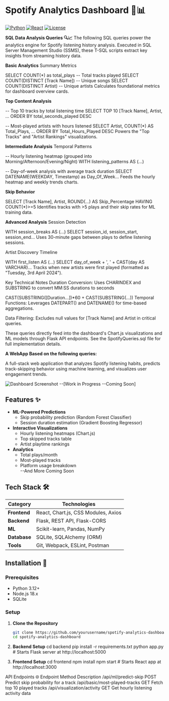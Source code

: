 # Spotify Analytics Dashboard 🎵📊
[![Python](https://img.shields.io/badge/Python-3.12%2B-blue)](https://www.python.org/)
[![React](https://img.shields.io/badge/React-18.2%2B-%2361DAFB)](https://react.dev/)
[![License](https://img.shields.io/badge/License-MIT-green)](LICENSE)

**SQL Data Analysis Queries 🔍📈**
The following SQL queries power the analytics engine for Spotify listening history analysis. Executed in SQL Server Management Studio (SSMS), these T-SQL scripts extract key insights from streaming history data.

**Basic Analytics**
Summary Metrics

SELECT COUNT(*) as total_plays                    -- Total tracks played
SELECT COUNT(DISTINCT [Track Name])               -- Unique songs
SELECT COUNT(DISTINCT Artist)                     -- Unique artists
Calculates foundational metrics for dashboard overview cards.

**Top Content Analysis**

-- Top 10 tracks by total listening time
SELECT TOP 10 [Track Name], Artist, ... 
ORDER BY total_seconds_played DESC

-- Most-played artists with hours listened
SELECT Artist, COUNT(*) AS Total_Plays, ... 
ORDER BY Total_Hours_Played DESC
Powers the "Top Tracks" and "Artist Rankings" visualizations.

**Intermediate Analysis**
Temporal Patterns

-- Hourly listening heatmap (grouped into Morning/Afternoon/Evening/Night)
WITH listening_patterns AS (...)

-- Day-of-week analysis with average track duration
SELECT DATENAME(WEEKDAY, Timestamp) as Day_Of_Week...
Feeds the hourly heatmap and weekly trends charts.

**Skip Behavior**

SELECT [Track Name], Artist, 
       ROUND(...) AS Skip_Percentage
HAVING COUNT(*)>=5
Identifies tracks with >5 plays and their skip rates for ML training data.

**Advanced Analysis**
Session Detection

WITH session_breaks AS (...)
SELECT session_id, session_start, session_end...
Uses 30-minute gaps between plays to define listening sessions.

Artist Discovery Timeline

WITH first_listen AS (...)
SELECT day_of_week + ', ' + CAST(day AS VARCHAR)...
Tracks when new artists were first played (formatted as "Tuesday, 3rd April 2024").

Key Technical Notes
Duration Conversion: Uses CHARINDEX and SUBSTRING to convert MM:SS durations to seconds

CAST(SUBSTRING([Duration...])*60 + CAST(SUBSTRING(...))
Temporal Functions: Leverages DATEPART() and DATENAME() for time-based aggregations.

Data Filtering: Excludes null values for [Track Name] and Artist in critical queries.

These queries directly feed into the dashboard's Chart.js visualizations and ML models through Flask API endpoints. See the SpotifyQueries.sql file for full implementation details.

**A WebApp Based on the following queries:**

A full-stack web application that analyzes Spotify listening habits, predicts track-skipping behavior using machine learning, and visualizes user engagement trends.

![Dashboard Screenshot](screenshot.png) --[Work in Progress --Coming Soon]

## Features ✨

- **ML-Powered Predictions**  
  - Skip probability prediction (Random Forest Classifier)  
  - Session duration estimation (Gradient Boosting Regressor)  
- **Interactive Visualizations**  
  - Hourly listening heatmaps (Chart.js)  
  - Top skipped tracks table  
  - Artist playtime rankings  
- **Analytics**  
  - Total plays/month  
  - Most-played tracks  
  - Platform usage breakdown  
--And More Coming Soon

## Tech Stack 🛠️

| Category       | Technologies                                                                 |
|----------------|------------------------------------------------------------------------------|
| **Frontend**   | React, Chart.js, CSS Modules, Axios                                         |
| **Backend**    | Flask, REST API, Flask-CORS                                                 |
| **ML**         | Scikit-learn, Pandas, NumPy                                                 |
| **Database**   | SQLite, SQLAlchemy (ORM)                                                   |
| **Tools**      | Git, Webpack, ESLint, Postman                                               |

## Installation 🚀

### Prerequisites
- Python 3.12+
- Node.js 18.x
- SQLite

### Setup
1. **Clone the Repository**  
   ```bash
   git clone https://github.com/yourusername/spotify-analytics-dashboard.git
   cd spotify-analytics-dashboard

2. **Backend Setup**
    cd backend
    pip install -r requirements.txt
    python app.py  # Starts Flask server at http://localhost:5000

3. **Frontend Setup**
   cd frontend
   npm install
   npm start  # Starts React app at http://localhost:3000


API Endpoints 🌐
Endpoint	Method	Description
/api/ml/predict-skip	POST	Predict skip probability for a track
/api/basic/most-played-tracks	GET	Fetch top 10 played tracks
/api/visualization/activity	GET	Get hourly listening activity data




